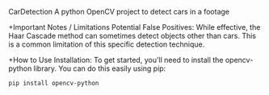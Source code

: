 CarDetection
 A python OpenCV project to detect cars in a footage

+Important Notes / Limitations
Potential False Positives: While effective, the Haar Cascade method can sometimes detect objects other than cars. This is a common limitation of this specific detection technique.

+How to Use
Installation: To get started, you'll need to install the opencv-python library. You can do this easily using pip:
```bash
pip install opencv-python 




